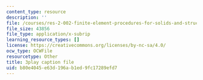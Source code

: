 ```yaml
---
content_type: resource
description: ''
file: /courses/res-2-002-finite-element-procedures-for-solids-and-structures-spring-2010/b80e4045e63d196ab1ed9fc17289efd7_NJUIkyavUD4.srt
file_size: 43856
file_type: application/x-subrip
learning_resource_types: []
license: https://creativecommons.org/licenses/by-nc-sa/4.0/
ocw_type: OCWFile
resourcetype: Other
title: 3play caption file
uid: b80e4045-e63d-196a-b1ed-9fc17289efd7
---
```

